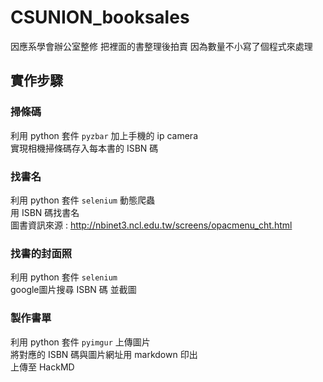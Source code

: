 # CSUNION_booksales
因應系學會辦公室整修 把裡面的書整理後拍賣 因為數量不小寫了個程式來處理

## 實作步驟
### 掃條碼
利用 python 套件 `pyzbar` 加上手機的 ip camera  
實現相機掃條碼存入每本書的 ISBN 碼  
### 找書名
利用 python 套件 `selenium` 動態爬蟲  
用 ISBN 碼找書名  
圖書資訊來源 : http://nbinet3.ncl.edu.tw/screens/opacmenu_cht.html
### 找書的封面照
利用 python 套件 `selenium`   
google圖片搜尋 ISBN 碼 並截圖  
### 製作書單
利用 python 套件 `pyimgur` 上傳圖片  
將對應的 ISBN 碼與圖片網址用 markdown 印出  
上傳至 HackMD  
